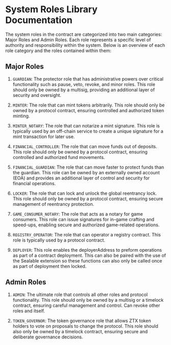 # System Roles Library Documentation

The system roles in the contract are categorized into two main categories: Major Roles and Admin Roles. Each role represents a specific level of authority and responsibility within the system. Below is an overview of each role category and the roles contained within them:

## Major Roles

1. `GUARDIAN`: The protector role that has administrative powers over critical functionality such as pause, veto, revoke, and minor roles. This role should only be owned by a multisig, providing an additional layer of security and oversight.

2. `MINTER`: The role that can mint tokens arbitrarily. This role should only be owned by a protocol contract, ensuring controlled and authorized token minting.

3. `MINTER_NOTARY`: The role that can notarize a mint signature. This role is typically used by an off-chain service to create a unique signature for a mint transaction for later use.

4. `FINANCIAL_CONTROLLER`: The role that can move funds out of deposits. This role should only be owned by a protocol contract, ensuring controlled and authorized fund movements.

5. `FINANCIAL_GUARDIAN`: The role that can move faster to protect funds than the guardian. This role can be owned by an externally owned account (EOA) and provides an additional layer of control and security for financial operations.

6. `LOCKER`: The role that can lock and unlock the global reentrancy lock. This role should only be owned by a protocol contract, ensuring secure management of reentrancy protection.

7. `GAME_CONSUMER_NOTARY`: The role that acts as a notary for game consumers. This role can issue signatures for in-game crafting and speed-ups, enabling secure and authorized game-related operations.

8. `REGISTRY_OPERATOR`: The role that can operator a registry contract. This role is typically used by a protocol contract.

9. `DEPLOYER`: This role enables the deployerAddress to preform operations as part of a contract deployment. This can also be paired with the use of the Sealable extension so these functions can also only be called once as part of deployment then locked.

## Admin Roles

1. `ADMIN`: The ultimate role that controls all other roles and protocol functionality. This role should only be owned by a multisig or a timelock contract, ensuring careful management and control. Can revoke other roles and itself.

2. `TOKEN_GOVERNOR`: The token governance role that allows ZTX token holders to vote on proposals to change the protocol. This role should also only be owned by a timelock contract, ensuring secure and deliberate governance decisions.
